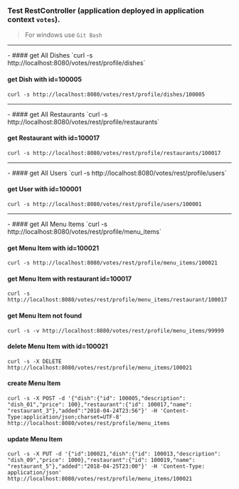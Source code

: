 ### Test RestController (application deployed in application context `votes`).
> For windows use `Git Bash`
<hr />
-
#### get All Dishes
`curl -s http://localhost:8080/votes/rest/profile/dishes`

#### get Dish with id=100005
`curl -s http://localhost:8080/votes/rest/profile/dishes/100005`
<hr />
-
#### get All Restaurants
`curl -s http://localhost:8080/votes/rest/profile/restaurants`

#### get Restaurant with id=100017
`curl -s http://localhost:8080/votes/rest/profile/restaurants/100017`
<hr />
-
#### get All Users
`curl -s http://localhost:8080/votes/rest/profile/users`

#### get User with id=100001
`curl -s http://localhost:8080/votes/rest/profile/users/100001`
<hr />
-
#### get All Menu Items
`curl -s http://localhost:8080/votes/rest/profile/menu_items`

#### get Menu Item with id=100021
`curl -s http://localhost:8080/votes/rest/profile/menu_items/100021`

#### get Menu Item with restaurant id=100017
`curl -s http://localhost:8080/votes/rest/profile/menu_items/restaurant/100017`

#### get Menu Item not found
`curl -s -v http://localhost:8080/votes/rest/profile/menu_items/99999`

#### delete Menu Item with id=100021
`curl -s -X DELETE http://localhost:8080/votes/rest/profile/menu_items/100021`

#### create Menu Item
`curl -s -X POST -d '{"dish":{"id": 100005,"description": "dish_01","price": 100},"restaurant":{"id": 100017,"name": "restaurant_3"},"added":"2018-04-24T23:56"}' -H 'Content-Type:application/json;charset=UTF-8' http://localhost:8080/votes/rest/profile/menu_items`

#### update Menu Item
`curl -s -X PUT -d '{"id":100021,"dish":{"id": 100013,"description": "dish_09","price": 1000},"restaurant":{"id": 100019,"name": "restaurant_5"},"added":"2018-04-25T23:00"}' -H 'Content-Type: application/json' http://localhost:8080/votes/rest/profile/menu_items/100021`
